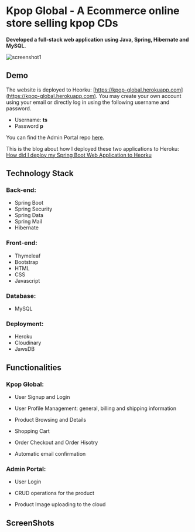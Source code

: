 # Kpop Global - A Ecommerce online store selling kpop CDs
**Developed a full-stack web application using Java, Spring, Hibernate and MySQL.**
 

![screenshot1](https://res.cloudinary.com/hwrd8gr2p/image/upload/v1548480974/github/screenshot1.jpg)


## Demo
The website is deployed to Heorku:
[https://kpop-global.herokuapp.com](https://kpop-global.herokuapp.com). You may create your own account using your email or directly log in using the following username and password.
* Username: **ts**
* Password **p** 


You can find the Admin Portal repo [here](https://github.com/tiansss/adminportal). 

This is the blog about how I deployed these two applications to Heroku: [How did I deploy my Spring Boot Web Application to Heorku](https://tiansss.github.io/2019-01-24-How-did-I-deploy-my-Spring-Boot-Web-Application-to-Heroku/)


## Technology Stack
### Back-end:
* Spring Boot
* Spring Security
* Spring Data 
* Spring Mail
* Hibernate
### Front-end:
* Thymeleaf
* Bootstrap
* HTML
* CSS
* Javascript
### Database:
* MySQL
### Deployment:
* Heroku
* Cloudinary
* JawsDB

## Functionalities
### Kpop Global:
* User Signup and Login

* User Profile Management: general, billing and shipping information

* Product Browsing and Details

* Shopping Cart

* Order Checkout and Order Hisotry

* Automatic email confirmation

### Admin Portal:
* User Login

* CRUD operations for the product

* Product Image uploading to the cloud

## ScreenShots

